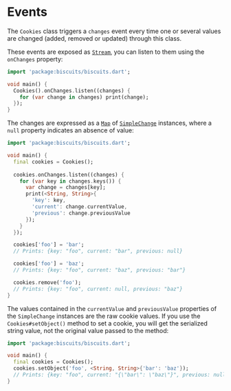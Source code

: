 # Events
The `Cookies` class triggers a `changes` event every time one or several values are changed (added, removed or updated) through this class.

These events are exposed as [`Stream`](https://api.dartlang.org/stable/dart-async/Stream-class.html), you can listen to them using the `onChanges` property:

```dart
import 'package:biscuits/biscuits.dart';

void main() {
  Cookies().onChanges.listen((changes) {
    for (var change in changes) print(change);
  });
}
```

The changes are expressed as a [`Map`](https://developer.mozilla.org/en-US/docs/Web/JavaScript/Reference/Global_Objects/Map) of [`SimpleChange`](https://github.com/cedx/biscuits.dart/blob/master/lib/src/simple_change.dart) instances, where a `null` property indicates an absence of value:

```dart
import 'package:biscuits/biscuits.dart';

void main() {
  final cookies = Cookies();
  
  cookies.onChanges.listen((changes) {
    for (var key in changes.keys()) {
      var change = changes[key];
      print(<String, String>{
        'key': key,
        'current': change.currentValue,
        'previous': change.previousValue
      });
    }
  });

  cookies['foo'] = 'bar';
  // Prints: {key: "foo", current: "bar", previous: null}

  cookies['foo'] = 'baz';
  // Prints: {key: "foo", current: "baz", previous: "bar"}

  cookies.remove('foo');
  // Prints: {key: "foo", current: null, previous: "baz"}
}
```

The values contained in the `currentValue` and `previousValue` properties of the `SimpleChange` instances are the raw cookie values. If you use the `Cookies#setObject()` method to set a cookie, you will get the serialized string value, not the original value passed to the method:

```dart
import 'package:biscuits/biscuits.dart';

void main() {
  final cookies = Cookies();
  cookies.setObject('foo', <String, String>{'bar': 'baz'});
  // Prints: {key: "foo", current: "{\"bar\": \"baz\"}", previous: null}
}
```
